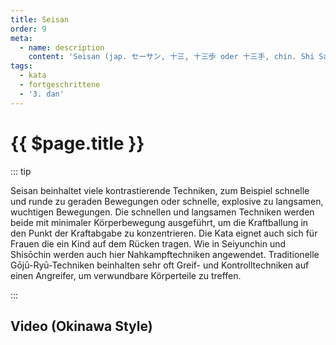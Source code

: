 ```yaml
---
title: Seisan
order: 9
meta:
  - name: description 
    content: 'Seisan (jap. セーサン, 十三, 十三歩 oder 十三手, chin. Shi San Shi). Die ursprüngliche Bedeutung von Seisan ist dreizehn Posen. Die Bezeichnung wurde vermutlich vom chinesischen Ausdruck shi san shi (Ursprung: Stil der 18 Arhats, jap. 十八羅漢拳, Jūhachi-rakan-ken) abgeleitet. Er steht für die im Buch der Wandlungen (I Ging) erwähnten 13 Energien. Weiterhin bezieht sich der Name auf die in Seisan enthaltenen acht defensiven und fünf offensiven Techniken mit Bewegungswechseln.' 
tags:
  - kata
  - fortgeschrittene
  - '3. dan'
---
```


# {{ $page.title }}

<ShowDescription />

::: tip

Seisan beinhaltet viele kontrastierende Techniken, zum Beispiel schnelle und runde zu geraden Bewegungen oder schnelle, explosive zu langsamen, wuchtigen Bewegungen. Die schnellen und langsamen Techniken werden beide mit minimaler Körperbewegung ausgeführt, um die Kraftballung in den Punkt der Kraftabgabe zu konzentrieren. Die Kata eignet auch sich für Frauen die ein Kind auf dem Rücken tragen. Wie in Seiyunchin und Shisōchin werden auch hier Nahkampftechniken angewendet. Traditionelle Gōjū-Ryū-Techniken beinhalten sehr oft Greif- und Kontrolltechniken auf einen Angreifer, um verwundbare Körperteile zu treffen.

:::

## Video (Okinawa Style)

<YouTube videoid="LJeOCRV0oF0" />